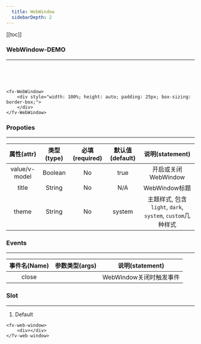 ```yaml
---
  title: WebWindow
  sidebarDepth: 2
---
```

  
[[toc]]

### WebWindow-DEMO
---

<script>
export default {
    data () {
        return {
            theme: false,
            show: true
        }
    }
}
</script>

<ClientOnly>
<fv-toggle-switch v-model="show" on="Show" off="Hide"></fv-toggle-switch>
<fv-WebWindow v-model="show">
<div style="width: 100%; height: auto; padding: 25px; box-sizing: border-box;">
</div>
</fv-WebWindow>
</ClientOnly>

```vue
<fv-WebWindow>
    <div style="width: 100%; height: auto; padding: 25px; box-sizing: border-box;">
    </div>
</fv-WebWindow>
```

### Propoties
---
|  属性(attr)   | 类型(type) | 必填(required) | 默认值(default) |                      说明(statement)                      |
|:-------------:|:----------:|:--------------:|:---------------:|:---------------------------------------------------------:|
| value/v-model | Boolean  |       No       |      true       |                    开启或关闭WebWindow                    |
|     title     |  String  |       No       |       N/A       |                       WebWindow标题                       |
|     theme     |  String  |       No       |     system      | 主题样式, 包含`light`, `dark`, `system`, `custom`几种样式 |

### Events
---
| 事件名(Name) | 参数类型(args) |     说明(statement)     |
|:------------:|:--------------:|:-----------------------:|
|    close     |                | WebWindow关闭时触发事件 |

### Slot
---

1. Default

```vue
<fv-web-window>
    <div></div>
</fv-web-window>
```
  
